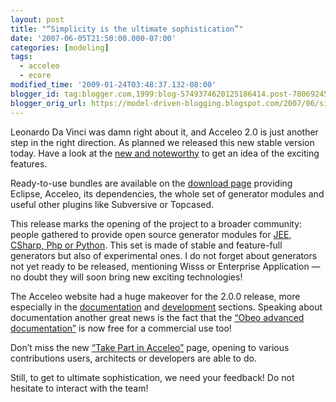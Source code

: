 ```yaml
---
layout: post
title: "“Simplicity is the ultimate sophistication”"
date: '2007-06-05T21:50:00.000-07:00'
categories: [modeling]
tags:
  - acceleo
  - ecore
modified_time: '2009-01-24T03:48:37.132-08:00'
blogger_id: tag:blogger.com,1999:blog-5749374620125186414.post-7806924588807923933
blogger_orig_url: https://model-driven-blogging.blogspot.com/2007/06/simplicity-is-ultimate-sophistication.html
---
```


Leonardo Da Vinci was damn right about it, and Acceleo 2.0 is just another step in the right direction. As planned we released this new stable version today. Have a look at the [new and noteworthy](https://www.acceleo.org/pages/new-and-noteworthy-acceleo-2-0-0/) to get an idea of the exciting features.

Ready-to-use bundles are available on the [download page](https://www.acceleo.org/pages/download-acceleo-2-0-0/) providing Eclipse, Acceleo, its dependencies, the whole set of generator modules and useful other plugins like Subversive or Topcased.

This release marks the opening of the project to a broader community: people gathered to provide open source generator modules for [JEE, CSharp, Php or Python](https://www.acceleo.org/pages/modules-repository/). This set is made of stable and feature-full generators but also of experimental ones. I do not forget about generators not yet ready to be released, mentioning Wisss or Enterprise Application — no doubt they will soon bring new exciting technologies!

The Acceleo website had a huge makeover for the 2.0.0 release, more especially in the [documentation](https://www.acceleo.org/pages/introduction/) and [development](https://www.acceleo.org/pages/development/) sections. Speaking about documentation another great news is the fact that the [“Obeo advanced documentation”](https://www.obeosoft.com/fr/pages/acceleo/doc/) is now free for a commercial use too!

Don’t miss the new [“Take Part in Acceleo”](https://web.archive.org/web/20071014071148/https://www.acceleo.org/pages/participez-au-projet-acceleo/) page, opening to various contributions users, architects or developers are able to do.

Still, to get to ultimate sophistication, we need your feedback! Do not hesitate to interact with the team!

